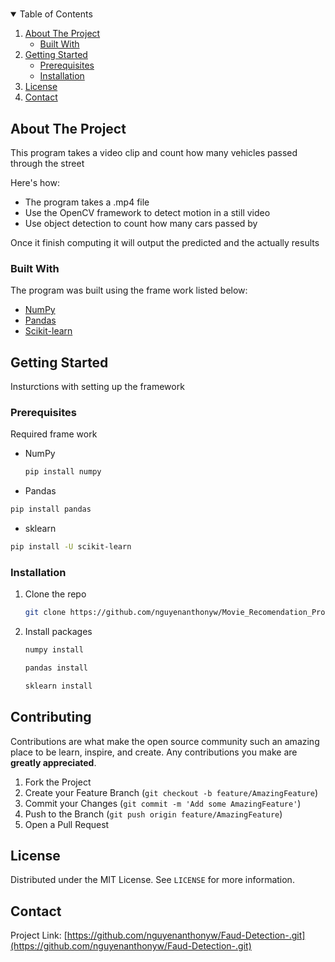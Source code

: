 # <!-- TABLE OF CONTENTS -->
<details open="open">
  <summary>Table of Contents</summary>
  <ol>
    <li>
      <a href="#about-the-project">About The Project</a>
      <ul>
        <li><a href="#built-with">Built With</a></li>
      </ul>
    </li>
    <li>
      <a href="#getting-started">Getting Started</a>
      <ul>
        <li><a href="#prerequisites">Prerequisites</a></li>
        <li><a href="#installation">Installation</a></li>
      </ul>
    </li>
    <li><a href="#license">License</a></li>
    <li><a href="#contact">Contact</a></li>
  </ol>
</details>



<!-- ABOUT THE PROJECT -->
## About The Project
This program takes a video clip and count how many vehicles passed through the street


Here's how:
* The program takes a .mp4 file
* Use the OpenCV framework to detect motion in a still video  
* Use object detection to count how many cars passed by

Once it finish computing it will output the predicted and the actually results

### Built With

The program was built using the frame work listed below:
* [NumPy](https://numpy.org/)
* [Pandas](https://pandas.pydata.org/)
* [Scikit-learn](https://scikit-learn.org/stable/)



<!-- GETTING STARTED -->
## Getting Started

Insturctions with setting up the framework

### Prerequisites

Required frame work
* NumPy
  ```sh
  pip install numpy
  ```
 * Pandas
  ```sh
  pip install pandas
  ```
  * sklearn 
  ```sh
  pip install -U scikit-learn
  ```
  

### Installation

1. Clone the repo
   ```sh
   git clone https://github.com/nguyenanthonyw/Movie_Recomendation_Program
   ```
2. Install packages
   ```sh
   numpy install
   ```
      ```sh
   pandas install
   ```
      ```sh
   sklearn install
   ```


<!-- CONTRIBUTING -->
## Contributing

Contributions are what make the open source community such an amazing place to be learn, inspire, and create. Any contributions you make are **greatly appreciated**.

1. Fork the Project
2. Create your Feature Branch (`git checkout -b feature/AmazingFeature`)
3. Commit your Changes (`git commit -m 'Add some AmazingFeature'`)
4. Push to the Branch (`git push origin feature/AmazingFeature`)
5. Open a Pull Request



<!-- LICENSE -->
## License

Distributed under the MIT License. See `LICENSE` for more information.



<!-- CONTACT -->
## Contact

Project Link: [https://github.com/nguyenanthonyw/Faud-Detection-.git](https://github.com/nguyenanthonyw/Faud-Detection-.git)




